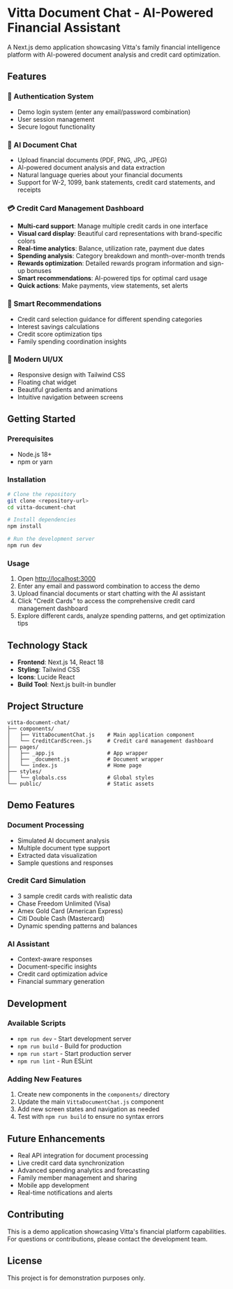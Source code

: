 # Vitta Document Chat - AI-Powered Financial Assistant

A Next.js demo application showcasing Vitta's family financial intelligence platform with AI-powered document analysis and credit card optimization.

## Features

### 🔐 Authentication System
- Demo login system (enter any email/password combination)
- User session management
- Secure logout functionality

### 📄 AI Document Chat
- Upload financial documents (PDF, PNG, JPG, JPEG)
- AI-powered document analysis and data extraction
- Natural language queries about your financial documents
- Support for W-2, 1099, bank statements, credit card statements, and receipts

### 💳 Credit Card Management Dashboard
- **Multi-card support**: Manage multiple credit cards in one interface
- **Visual card display**: Beautiful card representations with brand-specific colors
- **Real-time analytics**: Balance, utilization rate, payment due dates
- **Spending analysis**: Category breakdown and month-over-month trends
- **Rewards optimization**: Detailed rewards program information and sign-up bonuses
- **Smart recommendations**: AI-powered tips for optimal card usage
- **Quick actions**: Make payments, view statements, set alerts

### 🎯 Smart Recommendations
- Credit card selection guidance for different spending categories
- Interest savings calculations
- Credit score optimization tips
- Family spending coordination insights

### 📱 Modern UI/UX
- Responsive design with Tailwind CSS
- Floating chat widget
- Beautiful gradients and animations
- Intuitive navigation between screens

## Getting Started

### Prerequisites
- Node.js 18+ 
- npm or yarn

### Installation
```bash
# Clone the repository
git clone <repository-url>
cd vitta-document-chat

# Install dependencies
npm install

# Run the development server
npm run dev
```

### Usage
1. Open [http://localhost:3000](http://localhost:3000)
2. Enter any email and password combination to access the demo
3. Upload financial documents or start chatting with the AI assistant
4. Click "Credit Cards" to access the comprehensive credit card management dashboard
5. Explore different cards, analyze spending patterns, and get optimization tips

## Technology Stack

- **Frontend**: Next.js 14, React 18
- **Styling**: Tailwind CSS
- **Icons**: Lucide React
- **Build Tool**: Next.js built-in bundler

## Project Structure

```
vitta-document-chat/
├── components/
│   ├── VittaDocumentChat.js    # Main application component
│   └── CreditCardScreen.js     # Credit card management dashboard
├── pages/
│   ├── _app.js                 # App wrapper
│   ├── _document.js            # Document wrapper
│   └── index.js                # Home page
├── styles/
│   └── globals.css             # Global styles
└── public/                     # Static assets
```

## Demo Features

### Document Processing
- Simulated AI document analysis
- Multiple document type support
- Extracted data visualization
- Sample questions and responses

### Credit Card Simulation
- 3 sample credit cards with realistic data
- Chase Freedom Unlimited (Visa)
- Amex Gold Card (American Express)
- Citi Double Cash (Mastercard)
- Dynamic spending patterns and balances

### AI Assistant
- Context-aware responses
- Document-specific insights
- Credit card optimization advice
- Financial summary generation

## Development

### Available Scripts
- `npm run dev` - Start development server
- `npm run build` - Build for production
- `npm run start` - Start production server
- `npm run lint` - Run ESLint

### Adding New Features
1. Create new components in the `components/` directory
2. Update the main `VittaDocumentChat.js` component
3. Add new screen states and navigation as needed
4. Test with `npm run build` to ensure no syntax errors

## Future Enhancements

- Real API integration for document processing
- Live credit card data synchronization
- Advanced spending analytics and forecasting
- Family member management and sharing
- Mobile app development
- Real-time notifications and alerts

## Contributing

This is a demo application showcasing Vitta's financial platform capabilities. For questions or contributions, please contact the development team.

## License

This project is for demonstration purposes only.